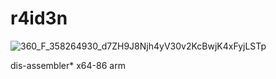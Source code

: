 # r4id3n


 ![360_F_358264930_d7ZH9J8Njh4yV30v2KcBwjK4xFyjLSTp](https://github.com/user-attachments/assets/c3f51ada-b235-4fdd-b684-c059d0ccffef)





































dis-assembler*
x64-86 arm 




